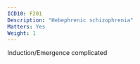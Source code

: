 ```yaml
---
ICD10: F201
Description: "Hebephrenic schizophrenia"
Matters: Yes
Weight: 1
---
```

Induction/Emergence complicated
